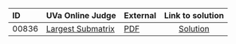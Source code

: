 | ID | UVa Online Judge | External | Link to solution |
|:---|:---|:---|:---:|
| 00836 | [Largest Submatrix](https://onlinejudge.org/index.php?option=com_onlinejudge&Itemid=8&category=650&page=show_problem&problem=777) | [PDF](https://onlinejudge.org/external/8/836.pdf) | [Solution](https://github.com/versenyi98/uva-solutions/tree/main/solutions/00836%20-%20Largest%20Submatrix)|
